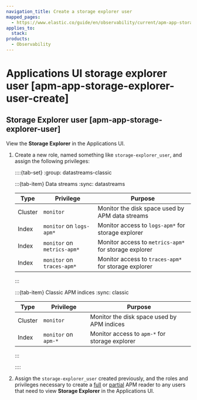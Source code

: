 ```yaml
---
navigation_title: Create a storage explorer user
mapped_pages:
  - https://www.elastic.co/guide/en/observability/current/apm-app-storage-explorer-user-create.html
applies_to:
  stack:
products:
  - Observability
---
```


# Applications UI storage explorer user [apm-app-storage-explorer-user-create]

## Storage Explorer user [apm-app-storage-explorer-user]

View the **Storage Explorer** in the Applications UI.

1. Create a new role, named something like `storage-explorer_user`, and assign the following privileges:

    ::::{tab-set}
    :group: datastreams-classic

    :::{tab-item} Data streams
    :sync: datastreams

    | Type | Privilege | Purpose |
    | --- | --- | --- |
    | Cluster | `monitor` | Monitor the disk space used by APM data streams |
    | Index | `monitor` on `logs-apm*` | Monitor access to `logs-apm*` for storage explorer |
    | Index | `monitor` on `metrics-apm*` | Monitor access to `metrics-apm*` for storage explorer |
    | Index | `monitor` on `traces-apm*` | Monitor access to `traces-apm*` for storage explorer |

    :::

    :::{tab-item} Classic APM indices
    :sync: classic

    | Type | Privilege | Purpose |
    | --- | --- | --- |
    | Cluster | `monitor` | Monitor the disk space used by APM indices |
    | Index | `monitor` on `apm-*` | Monitor access to `apm-*` for storage explorer |

    :::

    ::::

2. Assign the `storage-explorer_user` created previously, and the roles and privileges necessary to create a [full](/solutions/observability/apm/ui-user-reader.md#apm-app-reader-full) or [partial](/solutions/observability/apm/ui-user-reader.md#apm-app-reader-partial) APM reader to any users that need to view **Storage Explorer** in the Applications UI.

